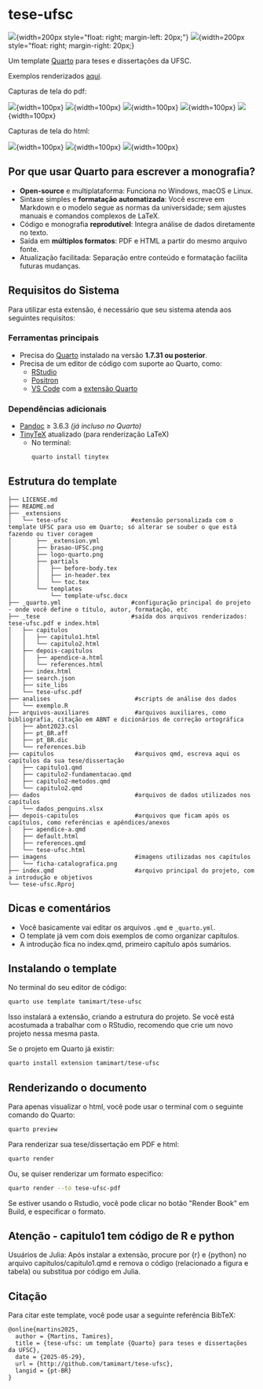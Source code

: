 
# tese-ufsc

![](_extensions/tese-ufsc/logo-quarto.png){width=200px style="float: right; margin-left: 20px;"}
![](_extensions/tese-ufsc/brasao-UFSC.png){width=200px style="float: right; margin-right: 20px;}

Um template [Quarto](https://quarto.org/docs/get-started/) para teses e dissertações da UFSC.

Exemplos renderizados [aqui](https://github.com/tamimart/tese-ufsc/_tese).

Capturas de tela do pdf:

![](_extensions/tese-ufsc/capturas/captura1.png){width=100px}
![](_extensions/tese-ufsc/capturas/captura2.png){width=100px}
![](_extensions/tese-ufsc/capturas/captura3.png){width=100px}
![](_extensions/tese-ufsc/capturas/captura4.png){width=100px}
![](_extensions/tese-ufsc/capturas/captura5.png){width=100px}

Capturas de tela do html:

![](_extensions/tese-ufsc/capturas/captura6.png){width=100px}
![](_extensions/tese-ufsc/capturas/captura7.png){width=100px}
![](_extensions/tese-ufsc/capturas/captura8.png){width=100px}

## Por que usar Quarto para escrever a monografia?

- **Open-source** e multiplataforma: Funciona no Windows, macOS e Linux.
-	Sintaxe simples e **formatação automatizada**: Você escreve em Markdown e o modelo segue as normas da universidade; sem ajustes manuais e comandos complexos de LaTeX.
- Código e monografia **reprodutível**: Integra análise de dados diretamente no texto.
- Saída em **múltiplos formatos**: PDF e HTML a partir do mesmo arquivo fonte.
-	Atualização facilitada: Separação entre conteúdo e formatação facilita futuras mudanças.

## Requisitos do Sistema

Para utilizar esta extensão, é necessário que seu sistema atenda aos seguintes requisitos:

### Ferramentas principais

- Precisa do [Quarto](https://quarto.org/docs/get-started/) instalado na versão **1.7.31 ou posterior**.
- Precisa de um editor de código com suporte ao Quarto, como:
  - [RStudio](https://posit.co/download/rstudio/)
  - [Positron](https://posit.co/download/positron/)
  - [VS Code](https://code.visualstudio.com/) com a [extensão Quarto](https://marketplace.visualstudio.com/items?itemName=quarto.quarto)

### Dependências adicionais 

- [Pandoc](https://pandoc.org) ≥ 3.6.3 *(já incluso no Quarto)*
- [TinyTeX](https://yihui.org/tinytex/) atualizado (para renderização LaTeX)
    - No terminal:
      ```bash
      quarto install tinytex
      ```
      
## Estrutura do template

```
├── LICENSE.md
├── README.md
├── _extensions
│   └── tese-ufsc                  #extensão personalizada com o template UFSC para uso em Quarto; só alterar se souber o que está fazendo ou tiver coragem
│       ├── _extension.yml
│       ├── brasao-UFSC.png
│       ├── logo-quarto.png
│       ├── partials
│       │   ├── before-body.tex
│       │   ├── in-header.tex
│       │   └── toc.tex
│       └── templates
│           └── template-ufsc.docx
├── _quarto.yml                    #configuração principal do projeto - onde você define o título, autor, formatação, etc
├── _tese                          #saída dos arquivos renderizados: tese-ufsc.pdf e index.html
│   ├── capitulos                  
│   │   ├── capitulo1.html
│   │   └── capitulo2.html
│   ├── depois-capitulos
│   │   ├── apendice-a.html
│   │   └── references.html
│   ├── index.html
│   ├── search.json
│   ├── site_libs
│   └── tese-ufsc.pdf
├── analises                        #scripts de análise dos dados 
│   └── exemplo.R
├── arquivos-auxiliares             #arquivos auxiliares, como bibliografia, citação em ABNT e dicionários de correção ortográfica
│   ├── abnt2023.csl
│   ├── pt_BR.aff
│   ├── pt_BR.dic
│   └── references.bib
├── capitulos                       #arquivos qmd, escreva aqui os capítulos da sua tese/dissertação
│   ├── capitulo1.qmd
│   ├── capitulo2-fundamentacao.qmd
│   ├── capitulo2-metodos.qmd
│   └── capitulo2.qmd
├── dados                           #arquivos de dados utilizados nos capítulos
│   └── dados_penguins.xlsx
├── depois-capitulos                #arquivos que ficam após os capítulos, como referências e apêndices/anexos 
│   ├── apendice-a.qmd
│   ├── default.html
│   ├── references.qmd
│   └── tese-ufsc.html
├── imagens                         #imagens utilizadas nos capítulos
│   └── ficha-catalografica.png
├── index.qmd                       #arquivo principal do projeto, com a introdução e objetivos
└── tese-ufsc.Rproj
```

## Dicas e comentários

- Você basicamente vai editar os arquivos `.qmd` e `_quarto.yml`.
- O template já vem com dois exemplos de como organizar capítulos.
- A introdução fica no index.qmd, primeiro capítulo após sumários.

## Instalando o template

No terminal do seu editor de código:
```bash
quarto use template tamimart/tese-ufsc
```
Isso instalará a extensão, criando a estrutura do projeto. Se você está acostumada a trabalhar com o RStudio, recomendo que crie um novo projeto nessa mesma pasta.

Se o projeto em Quarto já existir:
```bash
quarto install extension tamimart/tese-ufsc
```

## Renderizando o documento

Para apenas visualizar o html, você pode usar o terminal com o seguinte comando do Quarto:

```bash
quarto preview
```

Para renderizar sua tese/dissertação em PDF e html:
```bash
quarto render
```

Ou, se quiser renderizar um formato específico:
```bash  
quarto render --to tese-ufsc-pdf
```

Se estiver usando o Rstudio, você pode clicar no botão "Render Book" em Build, e especificar o formato.

## Atenção - capitulo1 tem código de R e python

Usuários de Julia: Após instalar a extensão, procure por {r} e {python} no arquivo capitulos/capitulo1.qmd e remova o código (relacionado a figura e tabela) ou substitua por código em Julia.

## Citação

Para citar este template, você pode usar a seguinte referência BibTeX:

```{bibTeX}
@online{martins2025,
  author = {Martins, Tamires},
  title = {tese-ufsc: um template {Quarto} para teses e dissertações da UFSC},
  date = {2025-05-29},
  url = {http://github.com/tamimart/tese-ufsc},
  langid = {pt-BR}
}
```
